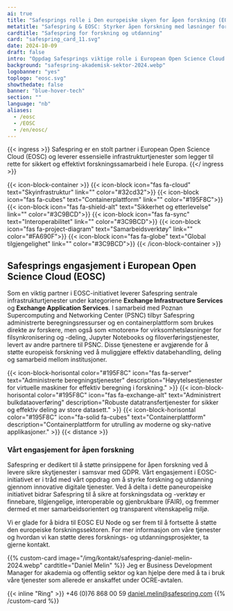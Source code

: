```yaml
---
ai: true
title: "Safesprings rolle i Den europeiske skyen for åpen forskning (EOSC): levering av sentrale infrastrukturtjenester"
metatitle: "Safespring & EOSC: Styrker åpen forskning med løsninger for skyinfrastruktur"
cardtitle: "Safespring for forskning og utdanning"
card: "safespring_card_11.svg"
date: 2024-10-09
draft: false
intro: "Oppdag Safesprings viktige rolle i European Open Science Cloud (EOSC)-initiativet, som tilbyr administrerte tjenester for databehandling, containere, dataoverføring og filsynkronisering for å støtte åpen vitenskap og forskningssamarbeid på tvers av Europa."
background: "safespring-akademisk-sektor-2024.webp"
logobanner: "yes"
toplogo: "eosc.svg"
showthedate: false
banner: "blue-hover-tech"
section: ""
language: "nb"
aliases:
  - /eosc
  - /EOSC
  - /en/eosc/
---
```


{{< ingress >}}
Safespring er en stolt partner i European Open Science Cloud (EOSC) og leverer essensielle infrastrukturtjenester som legger til rette for sikkert og effektivt forskningssamarbeid i hele Europa.
{{</ ingress >}}

{{< icon-block-container >}}
{{< icon-block icon="fas fa-cloud" text="Skyinfrastruktur" link="" color="#32cd32">}}
{{< icon-block icon="fas fa-cubes" text="Containerplattform" link="" color="#195F8C">}}
{{< icon-block icon="fas fa-shield-alt" text="Sikkerhet og etterlevelse" link="" color="#3C9BCD">}}
{{< icon-block icon="fas fa-sync" text="Interoperabilitet" link="" color="#3C9BCD">}}
{{< icon-block icon="fas fa-project-diagram" text="Samarbeidsverktøy" link="" color="#FA690F">}}
{{< icon-block icon="fas fa-globe" text="Global tilgjengelighet" link="" color="#3C9BCD">}}
{{< /icon-block-container >}}

## Safesprings engasjement i European Open Science Cloud (EOSC)

Som en viktig partner i EOSC-initiativet leverer Safespring sentrale infrastrukturtjenester under kategoriene **Exchange Infrastructure Services** og **Exchange Application Services**. I samarbeid med Poznan Supercomputing and Networking Center (PSNC) tilbyr Safespring administrerte beregningsressurser og en containerplattform som brukes direkte av forskere, men også som «motoren» for virksomhetsløsninger for filsynkronisering og -deling, Jupyter Notebooks og filoverføringstjenester, levert av andre partnere til PSNC. Disse tjenestene er avgjørende for å støtte europeisk forskning ved å muliggjøre effektiv databehandling, deling og samarbeid mellom institusjoner.

{{< icon-block-horisontal color="#195F8C" icon="fas fa-server" text="Administrerte beregningstjenester" description="Høyytelsestjenester for virtuelle maskiner for effektiv beregning i forskning." >}}
{{< icon-block-horisontal color="#195F8C" icon="fas fa-exchange-alt" text="Administrert bulkdataoverføring" description="Robuste datatransfertjenester for sikker og effektiv deling av store datasett." >}}
{{< icon-block-horisontal color="#195F8C" icon="fa-solid fa-cubes" text="Containerplattform" description="Containerplattform for utrulling av moderne og sky-native applikasjoner." >}}
{{< distance >}}

### Vårt engasjement for åpen forskning

Safespring er dedikert til å støtte prinsippene for åpen forskning ved å levere sikre skytjenester i samsvar med GDPR. Vårt engasjement i EOSC-initiativet er i tråd med vårt oppdrag om å styrke forskning og utdanning gjennom innovative digitale tjenester. Ved å delta i dette paneuropeiske initiativet bidrar Safespring til å sikre at forskningsdata og -verktøy er finnebare, tilgjengelige, interoperable og gjenbrukbare (FAIR), og fremmer dermed et mer samarbeidsorientert og transparent vitenskapelig miljø.

Vi er glade for å bidra til EOSC EU Node og ser frem til å fortsette å støtte den europeiske forskningssektoren. For mer informasjon om våre tjenester og hvordan vi kan støtte deres forsknings- og utdanningsprosjekter, ta gjerne kontakt.

{{% custom-card image="/img/kontakt/safespring-daniel-melin-2024.webp" cardtitle="Daniel Melin" %}}
Jeg er Business Development Manager for akademia og offentlig sektor og kan hjelpe dere med å ta i bruk våre tjenester som allerede er anskaffet under OCRE-avtalen.

{{< inline "Ring" >}} +46 (0)76 868 00 59
[daniel.melin@safespring.com](mailto:daniel.melin@safespring.com)
{{% /custom-card %}}
